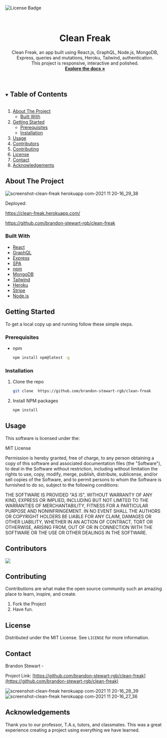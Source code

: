 

![License Badge](https://img.shields.io/static/v1?label=license&message=MIT&color=brightgreen&style=for-the-badge)



<!-- PROJECT LOGO -->
<br />
<p align="center">


  <h1 align="center">Clean Freak</h1>

  <p align="center">
    Clean Freak, an app built using React.js, GraphQL,  Node.js, MongoDB, Express, queries and mutations, Heroku, Tailwind, authentication. <br> This project is responsive, interactive and polished.
    <br />
    <a href="https://github.com/brandon-stewart-rgb/clean-freak"><strong>Explore the docs »</strong></a>
    <br />
    <br />
    
   
   
  </p>
</p>



<!-- TABLE OF CONTENTS -->
<details open="open">
  <summary><h2 style="display: inline-block">Table of Contents</h2></summary>
  <ol>
    <li>
      <a href="#about-the-project">About The Project</a>
      <ul>
        <li><a href="#built-with">Built With</a></li>
      </ul>
    </li>
    <li>
      <a href="#getting-started">Getting Started</a>
      <ul>
        <li><a href="#prerequisites">Prerequisites</a></li>
        <li><a href="#installation">Installation</a></li>
      </ul>
    </li>
    <li><a href="#usage">Usage</a></li>
    <li><a href="#contributors">Contributors</a></li>
    <li><a href="#contributing">Contributing</a></li>
    <li><a href="#license">License</a></li>
    <li><a href="#contact">Contact</a></li>
    <li><a href="#acknowledgements">Acknowledgements</a></li>
  </ol>
</details>



<!-- ABOUT THE PROJECT -->
## About The Project

![screenshot-clean-freak herokuapp com-2021 11 20-16_29_38](https://user-images.githubusercontent.com/85209802/142743978-ab3cbf90-76cb-49e0-ba96-86c4c5f3d16a.png)


Deployed: 

https://clean-freak.herokuapp.com/

https://github.com/brandon-stewart-rgb/clean-freak


### Built With

* [React](https://reactjs.org/)
* [GraphQL](https://www.apollographql.com/docs/react/get-started/)
* [Express](https://expressjs.com/)
* [SPA](https://www.npmjs.com/package/dotenv)
* [npm](https://www.npmjs.com/)
* [MongoDB](https://www.mongodb.com/cloud/atlas/lp/try2?utm_content=rlsavisitor&utm_source=google&utm_campaign=gs_americas_uscan_search_core_brand_atlas_desktop_rlsa&utm_term=mongodb&utm_medium=cpc_paid_search&utm_ad=e&utm_ad_campaign_id=14291004479&adgroup=128837427347&gclid=CjwKCAiA1uKMBhAGEiwAxzvX9-jIwn5UHOQ3WtMdFDoC2ZomiJGLdRYIyqeSVd2Mq1vaTbtNLYtdYBoCAvcQAvD_BwE)
* [Tailwind](https://tailwindcss.com/)
* [Heroku](https://www.heroku.com//)
* [Stripe](https://stripe.com/?utm_campaign=paid_brand-US_Search_Brand_Stripe-1803852691&utm_medium=cpc&utm_source=google&ad_content=448938759828&utm_term=kwd-94834400&utm_matchtype=e&utm_adposition=&utm_device=c&gclid=CjwKCAiA1uKMBhAGEiwAxzvX9yIwjcYv8Mop8H4s0YuQxwiujwtgi02ZMzQiz5gQhZ4Jv0cHHEr9ehoCshoQAvD_BwE/)
* [Node.js](https://nodejs.dev/)


<!-- GETTING STARTED -->
## Getting Started

To get a local copy up and running follow these simple steps.

### Prerequisites

* npm
  ```sh
  npm install npm@latest -g
  ```

### Installation

1. Clone the repo
   ```sh
   git clone  https://github.com/brandon-stewart-rgb/clean-freak 
   ```
2. Install NPM packages
   ```sh
   npm install
   ```



<!-- USAGE EXAMPLES -->
## Usage

This software is licensed under the:

MIT License

Permission is hereby granted, free of charge, to any person obtaining a copy
of this software and associated documentation files (the "Software"), to deal
in the Software without restriction, including without limitation the rights
to use, copy, modify, merge, publish, distribute, sublicense, and/or sell
copies of the Software, and to permit persons to whom the Software is
furnished to do so, subject to the following conditions:

THE SOFTWARE IS PROVIDED "AS IS", WITHOUT WARRANTY OF ANY KIND, EXPRESS OR
IMPLIED, INCLUDING BUT NOT LIMITED TO THE WARRANTIES OF MERCHANTABILITY,
FITNESS FOR A PARTICULAR PURPOSE AND NONINFRINGEMENT. IN NO EVENT SHALL THE
AUTHORS OR COPYRIGHT HOLDERS BE LIABLE FOR ANY CLAIM, DAMAGES OR OTHER
LIABILITY, WHETHER IN AN ACTION OF CONTRACT, TORT OR OTHERWISE, ARISING FROM,
OUT OF OR IN CONNECTION WITH THE SOFTWARE OR THE USE OR OTHER DEALINGS IN THE
SOFTWARE.


## Contributors

<a href="https://github.com/brandon-stewart-rgb/clean-freak/graphs/contributors">
  <img src="https://contrib.rocks/image?repo=brandon-stewart-rgb/clean-freak" />
</a>






<!-- CONTRIBUTING -->
## Contributing

Contributions are what make the open source community such an amazing place to learn, inspire, and create.

1. Fork the Project
2. Have fun.




<!-- LICENSE -->
## License

Distributed under the MIT License. See `LICENSE` for more information.



<!-- CONTACT -->
## Contact

Brandon Stewart - 

Project Link: [https://github.com/brandon-stewart-rgb/clean-freak](https://github.com/brandon-stewart-rgb/clean-freak)


![screenshot-clean-freak herokuapp com-2021 11 20-16_28_39](https://user-images.githubusercontent.com/85209802/142744333-270476e0-17fc-49f8-b3f9-9cf84e604871.png)
![screenshot-clean-freak herokuapp com-2021 11 20-16_27_36](https://user-images.githubusercontent.com/85209802/142744337-688eaaa3-1714-431c-babd-3de7b39a7461.png)



<!-- ACKNOWLEDGEMENTS -->
## Acknowledgements

Thank you to our professor, T.A.s, tutors, and classmates. This was a great experience creating a project using everything we have learned.
